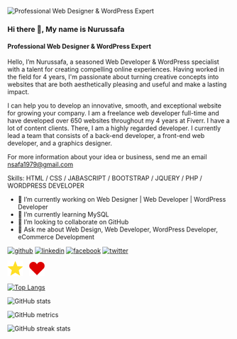 ![Professional Web Designer & WordPress Expert](https://media.licdn.com/dms/image/D5616AQGVIbaKsdHy-g/profile-displaybackgroundimage-shrink_350_1400/0/1711493485243?e=1720656000&v=beta&t=23CQqeJn8ZpJAvMD9rAHO7O90d2VOZItXsLmILvurUI)
### Hi there 👋, My name is Nurussafa
#### Professional Web Designer & WordPress Expert

Hello, I’m Nurussafa, a seasoned Web Developer & WordPress specialist with a talent for creating compelling online experiences. Having worked in the field for 4 years, I'm passionate about turning creative concepts into websites that are both aesthetically pleasing and useful and make a lasting impact.

I can help you to develop an innovative, smooth, and exceptional website for growing your company. I am a freelance web developer full-time and have developed over 650 websites throughout my 4 years at Fiverr. I have a lot of content clients. There, I am a highly regarded developer. I currently lead a team that consists of a back-end developer, a front-end web developer, and a graphics designer.

For more information about your idea or business, send me an email nsafa1979@gmail.com

Skills: HTML / CSS / JABASCRIPT / BOOTSTRAP / JQUERY / PHP / WORDPRESS DEVELOPER

- 🔭 I’m currently working on Web Designer | Web Developer | WordPress Developer 
- 🌱 I’m currently learning MySQL 
- 👯 I’m looking to collaborate on GitHub 
- 💬 Ask me about Web Design, Web Developer, WordPress Developer, eCommerce Development 


[<img src='https://cdn.jsdelivr.net/npm/simple-icons@3.0.1/icons/github.svg' alt='github' height='40'>](https://github.com/github.com/nsafa1979)  [<img src='https://cdn.jsdelivr.net/npm/simple-icons@3.0.1/icons/linkedin.svg' alt='linkedin' height='40'>](https://www.linkedin.com/in/linkedin.com/in/muhammad-nurussafa-01388412a//)  [<img src='https://cdn.jsdelivr.net/npm/simple-icons@3.0.1/icons/facebook.svg' alt='facebook' height='40'>](https://www.facebook.com/facebook.com/nsafa1979)  [<img src='https://cdn.jsdelivr.net/npm/simple-icons@3.0.1/icons/twitter.svg' alt='twitter' height='40'>](https://twitter.com/twitter.com/nurussafa1979)  

<a href='https://stars.github.com/'><img src='https://raw.githubusercontent.com/acervenky/animated-github-badges/master/assets/starbadge.gif' width='35' height='35'></a> <a href='https://docs.github.com/en/github/supporting-the-open-source-community-with-github-sponsors'><img src='https://raw.githubusercontent.com/acervenky/animated-github-badges/master/assets/sponsorbadge.gif' width='35' height='35'></a> 

[![Top Langs](https://github-readme-stats.vercel.app/api/top-langs/?username=github.com/nsafa1979)](https://github.com/anuraghazra/github-readme-stats)

![GitHub stats](https://github-readme-stats.vercel.app/api?username=github.com/nsafa1979&show_icons=true)  

![GitHub metrics](https://metrics.lecoq.io/github.com/nsafa1979)  

![GitHub streak stats](https://streak-stats.demolab.com/?user=github.com/nsafa1979)  

